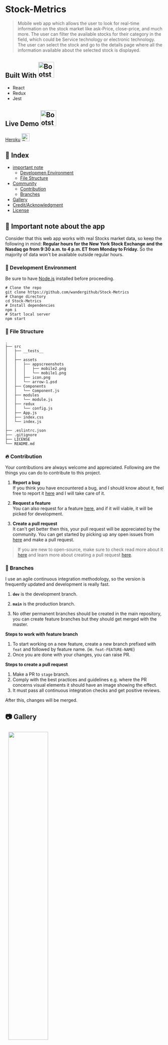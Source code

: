 # Stock-Metrics
> Mobile web app which allows the user to look for real-time information on the stock market like ask-Price, close-price, and much more. The user can filter the available stocks for their category in the field, which could be Service technology or electronic technology. The user can select the stock and go to the details page where all the information available about the selected stock is displayed.

## Built With <img src="https://img.icons8.com/external-flaticons-lineal-color-flat-icons/344/external-build-agile-flaticons-lineal-color-flat-icons.png" alt="Bootstrap Icon" style="width: 50px; height: 50px">

- React 
- Redux
- Jest
      

## Live Demo <img src="https://img.icons8.com/color/344/trial-version.png" alt="Bootstrap Icon" style="width: 50px; height: 50px">

[Heroku](https://stock-market-webb-app.herokuapp.com) <img src="https://img.icons8.com/color/344/heroku.png" alt="Bootstrap Icon" style="width: 25px; height: 25px">

## :ledger: Index

- [important note](#Important-note-about-the-app)
  - [Developmen Environment](#nut_and_bolt-development-environment)
  - [File Structure](#file_folder-file-structure)  
- [Community](#cherry_blossom-community)
  - [Contribution](#fire-contribution)
  - [Branches](#cactus-branches) 
- [Gallery](#camera-gallery)
- [Credit/Acknowledgment](#star2-creditacknowledgment)
- [License](#lock-license)

##  :beginner: Important note about the app

Consider that this web app works with real Stocks market data, so keep the following in mind: <strong>Regular hours for the New York Stock Exchange and the Nasdaq go from 9:30 a.m. to 4 p.m. ET from Monday to Friday.</strong> So the majority of data won't be available outside regular hours.

###  :nut_and_bolt: Development Environment
Be sure to have [Node.js](https://nodejs.org/) installed before proceeding.
```shell
# Clone the repo
git clone https://github.com/wandergithub/Stock-Metrics
# Change directory
cd Stock-Metrics
# Install dependencies
npm i
# Start local server
npm start
```


###  :file_folder: File Structure


```
.
├── src
│   ├── __tests__
│   │   
│   ├── assets
│   │   ├── appscreenshots
│   │   │   ├── mobile2.png
│   │   │   └── mobile1.png
│   │   ├── icon.png
│   │   └── arrow-1.psd
│   ├── Components
│   │   └── Component.js
│   ├── modules
│   │   └── module.js
│   ├── redux
│   │   └── config.js
│   ├── App.js
│   ├── index.css
│   └── index.js
│       
├── .eslintrc.json
├── .gitignore
├── LICENSE
└── README.md
```


 ###  :fire: Contribution

 Your contributions are always welcome and appreciated. Following are the things you can do to contribute to this project.

 1. **Report a bug** <br>
 If you think you have encountered a bug, and I should know about it, feel free to report it [here]() and I will take care of it.

 2. **Request a feature** <br>
 You can also request for a feature [here](), and if it will viable, it will be picked for development.  

 3. **Create a pull request** <br>
 It can't get better then this, your pull request will be appreciated by the community. You can get started by picking up any open issues from [here]() and make a pull request.

 > If you are new to open-source, make sure to check read more about it [here](https://www.digitalocean.com/community/tutorial_series/an-introduction-to-open-source) and learn more about creating a pull request [here](https://www.digitalocean.com/community/tutorials/how-to-create-a-pull-request-on-github).


 ### :cactus: Branches

 I use an agile continuous integration methodology, so the version is frequently updated and development is really fast.

1. **`dev`** is the development branch.

2. **`main`** is the production branch.

3. No other permanent branches should be created in the main repository, you can create feature branches but they should get merged with the master.

**Steps to work with feature branch**

1. To start working on a new feature, create a new branch prefixed with `feat` and followed by feature name. (ie. `feat-FEATURE-NAME`)
2. Once you are done with your changes, you can raise PR.

**Steps to create a pull request**

1. Make a PR to `stage` branch.
2. Comply with the best practices and guidelines e.g. where the PR concerns visual elements it should have an image showing the effect.
3. It must pass all continuous integration checks and get positive reviews.

After this, changes will be merged.

##  :camera: Gallery
<img src="src\assets\appScreenshots\mobile3.png" style="width:50%; margin: 10px;">
<img src="src\assets\appScreenshots\mobile-2.png" style="width:50%; margin: 10px;">
<img src="src\assets\appScreenshots\mobile-1.png" style="width:50%; margin: 10px;">


## :star2: Credit/Acknowledgment
- <a href="https://iexcloud.io">IEX Cloud</a>
- <a href='https://.pngtree.com/so/Gráfico'>Gráfico png de .pngtree.com/</a>
- <a href='https://www.behance.net/sakwadesignstudio'>Original design idea by Nelson Sakwa on Behance.</a>

##  :lock: License
This project is [MIT](./LICENSE) licensed.
